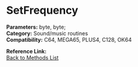 # SetFrequency

**Parameters:** byte, byte;  
**Category:** Sound/music routines  
**Compatibility:** C64, MEGA65, PLUS4, C128, OK64  

**Reference Link:**  
[Back to Methods List](../../SUMMARY.md)
